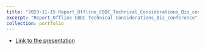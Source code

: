 ```yaml
---
title: "2023-11-15 Report_Offline_CBDC_Technical_Considerations_Bis_conference"
excerpt: "Report_Offline CBDC Technical Considerations_Bis_conference"
collection: portfolio
---
```


* [Link to the presentation](http://olivieratangana.github.io/files/Report_Offfline_CBDC_Technical_Considerations_Bis_conference.pdf)

